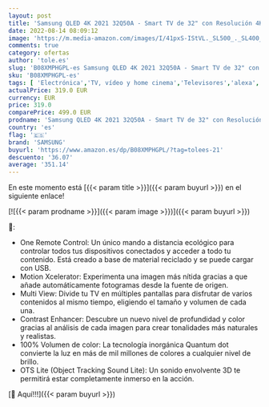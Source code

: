 ```yaml
---
layout: post
title: 'Samsung QLED 4K 2021 32Q50A - Smart TV de 32" con Resolución 4K UHD  HDR10+  Contrast Enhancer  OTS Lite  Multi View  Motion Xcelerator y Alexa Integrada  Color Negro'
date: 2022-08-14 08:09:12
image: 'https://m.media-amazon.com/images/I/41pxS-IStVL._SL500_._SL400_.jpg'
comments: true
category: ofertas
author: 'tole.es'
slug: 'B08XMPHGPL-es Samsung QLED 4K 2021 32Q50A - Smart TV de 32" con...'
sku: 'B08XMPHGPL-es'
tags: [ 'Electrónica','TV, vídeo y home cinema','Televisores','alexa','samsung','🇪🇸', ]
actualPrice: 319.0 EUR
currency: EUR
price: 319.0
comparePrice: 499.0 EUR
prodname: 'Samsung QLED 4K 2021 32Q50A - Smart TV de 32" con Resolución 4K UHD  HDR10+  Contrast Enhancer  OTS Lite  Multi View  Motion Xcelerator y Alexa Integrada  Color Negro'
country: 'es'
flag: '🇪🇸'
brand: 'SAMSUNG'
buyurl: 'https://www.amazon.es/dp/B08XMPHGPL/?tag=tolees-21'
descuento: '36.07'
average: '351.14'
---
```


En este momento está [{{< param title >}}]({{< param buyurl >}}) en el siguiente enlace!

[![{{< param prodname >}}]({{< param image >}})]({{< param buyurl >}})

🔎:

- One Remote Control: Un único mando a distancia ecológico para controlar todos tus dispositivos conectados y acceder a todo tu contenido. Está creado a base de material reciclado y se puede cargar con USB.
- Motion Xcelerator: Experimenta una imagen más nítida gracias a que añade automáticamente fotogramas desde la fuente de origen.
- Multi View: Divide tu TV en múltiples pantallas para disfrutar de varios contenidos al mismo tiempo, eligiendo el tamaño y volumen de cada una.
- Contrast Enhancer: Descubre un nuevo nivel de profundidad y color gracias al análisis de cada imagen para crear tonalidades más naturales y realistas.
- 100% Volumen de color: La tecnología inorgánica Quantum dot convierte la luz en más de mil millones de colores a cualquier nivel de brillo.
- OTS Lite (Object Tracking Sound Lite): Un sonido envolvente 3D te permitirá estar completamente inmerso en la acción.

[🛒 Aquí!!!]({{< param buyurl >}})
